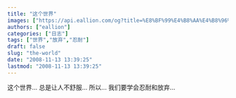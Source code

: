 ```yaml
---
title: "这个世界"
images: ["https://api.eallion.com/og?title=%E8%BF%99%E4%B8%AA%E4%B8%96%E7%95%8C"]
authors: ["eallion"]
categories: ["日志"]
tags: ["世界","放弃","忍耐"]
draft: false
slug: "the-world"
date: "2008-11-13 13:39:25"
lastmod: "2008-11-13 13:39:25"
---
```


这个世界...
总是让人不舒服...
所以...
我们要学会忍耐和放弃...
